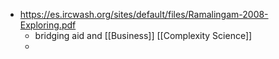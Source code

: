 - https://es.ircwash.org/sites/default/files/Ramalingam-2008-Exploring.pdf
	- bridging aid and [[Business]] [[Complexity Science]]
	-